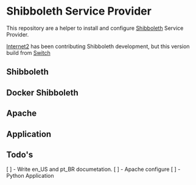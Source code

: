# Shibboleth Service Provider

This repository are a helper to install and configure [Shibboleth] Service Provider.

[Internet2] has been contributing Shibboleth development, but this version build from [Switch]

## Shibboleth

## Docker Shibboleth

## Apache

## Application


## Todo's

[ ] - Write en_US and pt_BR documetation.
[ ] - Apache configure
[ ] - Python Application


[Internet2]: https://www.internet2.edu/products-services/trust-identity/shibboleth/
[Shibboleth]: https://wiki.shibboleth.net/confluence/#all-updates 
[Switch]: https://www.switch.ch/
